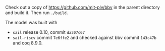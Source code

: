 Check out a copy of <https://github.com/mit-plv/bbv> in the parent directory and
build it.  Then run `./build`.

The model was built with
* `sail` release 0.10, commit `da307c67`
* `sail-riscv` commit `7e6ffe2`
and checked against bbv commit `143c47b` and coq 8.9.0.
